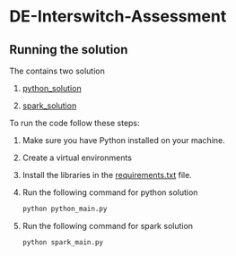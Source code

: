# DE-Interswitch-Assessment

## Running the solution

The contains two solution

1. [python_solution](https://github.com/Ireoluwatomide/DE-Interswitch-Assessment/tree/main/python_solution)

2. [spark_solution](https://github.com/Ireoluwatomide/DE-Interswitch-Assessment/tree/main/spark_solution)

To run the code follow these steps:

1. Make sure you have Python installed on your machine.
2. Create a virtual environments
3. Install the libraries in the [requirements.txt](https://github.com/Ireoluwatomide/DE-Interswitch-Assessment/blob/main/requirements.txt) file.
4. Run the following command for python solution

    ```bash
    python python_main.py

5. Run the following command for spark solution

    ```bash
    python spark_main.py

